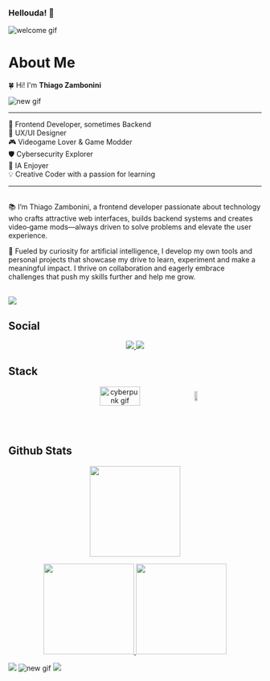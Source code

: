 ### Hellouda! 👋

<img src="https://user-images.githubusercontent.com/73097560/115834477-dbab4500-a447-11eb-908a-139a6edaec5c.gif" alt="welcome gif" />

# About Me

🍀 Hi! I'm **Thiago Zambonini**

<img src="https://i.pinimg.com/originals/f1/ed/a4/f1eda4768df8d8135c779772f2833e88.gif" alt="new gif" />

---



🔰 Frontend Developer, sometimes Backend  
🎨 UX/UI Designer   
🎮 Videogame Lover & Game Modder  
🛡️ Cybersecurity Explorer  
🚀 IA Enjoyer  
💡 Creative Coder with a passion for learning
</br>

---

</br>
📚 I’m Thiago Zambonini, a frontend developer passionate about technology who crafts attractive web interfaces, builds backend systems and creates video‑game mods—always driven to solve problems and elevate the user experience.

🚀 Fueled by curiosity for artificial intelligence, I develop my own tools and personal projects that showcase my drive to learn, experiment and make a meaningful impact. I thrive on collaboration and eagerly embrace challenges that push my skills further and help me grow.

</br>
<img src="https://user-images.githubusercontent.com/73097560/115834477-dbab4500-a447-11eb-908a-139a6edaec5c.gif">

## Social
<p align="center">
  <a href="https://www.linkedin.com/in/thiago-zambonini-2a279a239/">
    <img src="https://img.shields.io/badge/LinkedIn-570182?style=for-the-badge&labelColor=0D1117"/>
  </a>
   <a href="https://thiagozambonini.vercel.app">
    <img src="https://img.shields.io/badge/Portfolio-570182?style=for-the-badge&labelColor=0D1117"/>
  </a>
</p>

## Stack

<p align="center" style="display: flex; align-items: center; justify-content: center;">
  <img src="https://i.pinimg.com/originals/ae/1a/32/ae1a3228917786b1c62c8f4ee9a827fe.gif" alt="cyberpunk gif" style="width: 40%; margin-right: 20px;" />
  <a href="https://skillicons.dev">
    <img src="https://skillicons.dev/icons?i=html,css,js,ts,nodejs,express,react,angular,mysql,postgres,mongodb,php,laravel,nestjs,java,notion,ps,figma,vscode,idea,git,github,vite,postman,npm,yarn&perline=4" style="width: 40%; margin-left: 20px;" />
  </a>
</p>

</br>
</br>

## Github Stats 

<p align="center">
  <a href="https://github.com/remojs">
    <img height="180em" src="https://github-readme-streak-stats.herokuapp.com?user=Remojs&theme=shadow-purple"/>
  </a>
</p>

<p align="center">
  <a href="https://github.com/remojs">
    <img height="180em" src="https://github-readme-stats-eight-theta.vercel.app/api?username=remojs&show_icons=true&include_all_commits=true&count_private=true&theme=midnight-purple"/>
    <img height="180em" src="https://github-readme-stats-eight-theta.vercel.app/api/top-langs/?username=remojs&layout=compact&langs_count=8&theme=midnight-purple"/>
  </a>
</p>


<img src="https://user-images.githubusercontent.com/73097560/115834477-dbab4500-a447-11eb-908a-139a6edaec5c.gif">

<img src="https://i.pinimg.com/originals/0a/b8/ce/0ab8ce6d94dc4bd5183e953ad6ef797d.gif" alt="new gif" />
<img src="https://user-images.githubusercontent.com/73097560/115834477-dbab4500-a447-11eb-908a-139a6edaec5c.gif">
